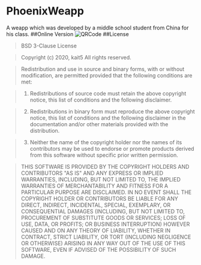 # PhoenixWeapp
A weapp which was developed by a middle school student from China for his class.
##Online Version
![QRCode](https://github.com/pengmingkai/PhoenixWeapp/blob/master/official.png)
##License
>BSD 3-Clause License

>Copyright (c) 2020, kait5
All rights reserved.

>Redistribution and use in source and binary forms, with or without
modification, are permitted provided that the following conditions are met:

>1. Redistributions of source code must retain the above copyright notice, this
   list of conditions and the following disclaimer.

>2. Redistributions in binary form must reproduce the above copyright notice,
   this list of conditions and the following disclaimer in the documentation
   and/or other materials provided with the distribution.

>3. Neither the name of the copyright holder nor the names of its
   contributors may be used to endorse or promote products derived from
   this software without specific prior written permission.

>THIS SOFTWARE IS PROVIDED BY THE COPYRIGHT HOLDERS AND CONTRIBUTORS "AS IS"
AND ANY EXPRESS OR IMPLIED WARRANTIES, INCLUDING, BUT NOT LIMITED TO, THE
IMPLIED WARRANTIES OF MERCHANTABILITY AND FITNESS FOR A PARTICULAR PURPOSE ARE
DISCLAIMED. IN NO EVENT SHALL THE COPYRIGHT HOLDER OR CONTRIBUTORS BE LIABLE
FOR ANY DIRECT, INDIRECT, INCIDENTAL, SPECIAL, EXEMPLARY, OR CONSEQUENTIAL
DAMAGES (INCLUDING, BUT NOT LIMITED TO, PROCUREMENT OF SUBSTITUTE GOODS OR
SERVICES; LOSS OF USE, DATA, OR PROFITS; OR BUSINESS INTERRUPTION) HOWEVER
CAUSED AND ON ANY THEORY OF LIABILITY, WHETHER IN CONTRACT, STRICT LIABILITY,
OR TORT (INCLUDING NEGLIGENCE OR OTHERWISE) ARISING IN ANY WAY OUT OF THE USE
OF THIS SOFTWARE, EVEN IF ADVISED OF THE POSSIBILITY OF SUCH DAMAGE.
